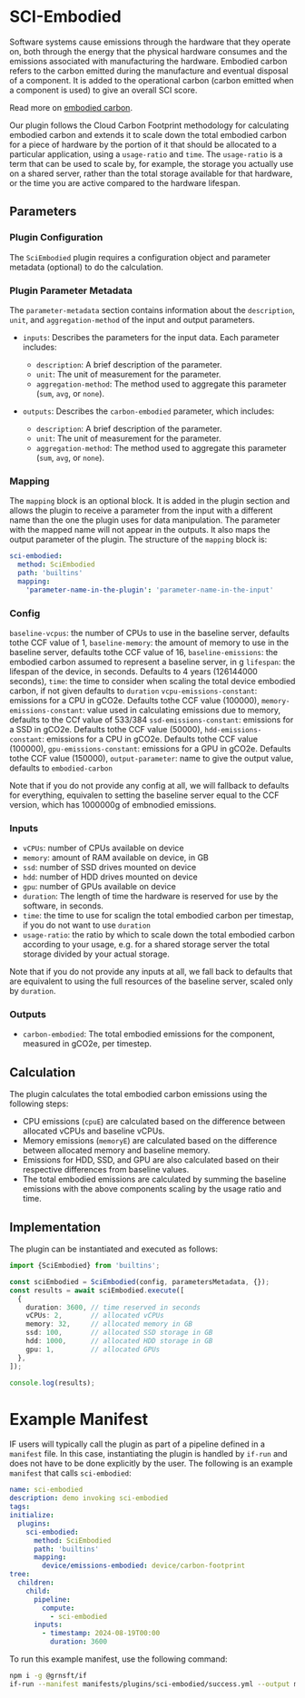 # SCI-Embodied

Software systems cause emissions through the hardware that they operate on, both through the energy that the physical hardware consumes and the emissions associated with manufacturing the hardware. Embodied carbon refers to the carbon emitted during the manufacture and eventual disposal of a component. It is added to the operational carbon (carbon emitted when a component is used) to give an overall SCI score.

Read more on [embodied carbon](https://github.com/Green-Software-Foundation/sci/blob/main/Software_Carbon_Intensity/Software_Carbon_Intensity_Specification.md#embodied-emissions).

Our plugin follows the Cloud Carbon Footprint methodology for calculating embodied carbon and extends it to scale down the total embodied carbon for a piece of hardware by the portion of it that should be allocated to a particular application, using a `usage-ratio` and `time`. The `usage-ratio` is a term that can be used to scale by, for example, the storage you actually use on a shared server, rather than the total storage available for that hardware, or the time you are active compared to the hardware lifespan.


## Parameters

### Plugin Configuration

The `SciEmbodied` plugin requires a configuration object and parameter metadata (optional) to do the calculation.

### Plugin Parameter Metadata

The `parameter-metadata` section contains information about the `description`, `unit`, and `aggregation-method` of the input and output parameters.

- `inputs`: Describes the parameters for the input data. Each parameter includes:
  - `description`: A brief description of the parameter.
  - `unit`: The unit of measurement for the parameter.
  - `aggregation-method`: The method used to aggregate this parameter (`sum`, `avg`, or `none`).

- `outputs`: Describes the `carbon-embodied` parameter, which includes:
  - `description`: A brief description of the parameter.
  - `unit`: The unit of measurement for the parameter.
  - `aggregation-method`: The method used to aggregate this parameter (`sum`, `avg`, or `none`).

### Mapping

The `mapping` block is an optional block. It is added in the plugin section and allows the plugin to receive a parameter from the input with a different name than the one the plugin uses for data manipulation. The parameter with the mapped name will not appear in the outputs. It also maps the output parameter of the plugin. The structure of the `mapping` block is:

```yaml
sci-embodied:
  method: SciEmbodied
  path: 'builtins'
  mapping:
    'parameter-name-in-the-plugin': 'parameter-name-in-the-input'
```

### Config

`baseline-vcpus`: the number of CPUs to use in the baseline server, defaults tothe CCF value of 1,
`baseline-memory`: the amount of memory to use in the baseline server, defaults tothe CCF value of 16,
`baseline-emissions`: the embodied carbon assumed to represent a baseline server, in g
`lifespan`: the lifespan of the device, in seconds. Defaults to 4 years (126144000 seconds),
`time`: the time to consider when scaling the total device embodied carbon, if not given defaults to `duration`
`vcpu-emissions-constant`: emissions for a CPU in gCO2e. Defaults tothe CCF value (100000),
`memory-emissions-constant`: value used in calculating emissions due to memory, defaults to the CCf value of 533/384
`ssd-emissions-constant`: emissions for a SSD in gCO2e. Defaults tothe CCF value (50000),
`hdd-emissions-constant`: emissions for a CPU in gCO2e. Defaults tothe CCF value (100000),
`gpu-emissions-constant`: emissions for a GPU in gCO2e. Defaults tothe CCF value (150000),
`output-parameter`: name to give the output value, defaults to `embodied-carbon`

Note that if you do not provide any config at all, we will fallback to defaults for everything, equivalen to setting the baseline server equal to the CCF version, which has 1000000g of embnodied emissions.

### Inputs

- `vCPUs`: number of CPUs available on device
- `memory`: amount of RAM available on device, in GB
- `ssd`: number of SSD drives mounted on device
- `hdd`: number of HDD drives mounted on device
- `gpu`: number of GPUs available on device
- `duration`: The length of time the hardware is reserved for use by the software, in seconds.
- `time`: the time to use for scalign the total embodied carbon per timestap, if you do not want to use `duration`
- `usage-ratio`: the ratio by which to scale down the total embodied carbon according to your usage, e.g. for a shared storage server the total storage divided by your actual storage.

Note that if you do not provide any inputs at all, we fall back to defaults that are equivalent to using the full resources of the baseline server, scaled only by `duration`.

### Outputs

- `carbon-embodied`: The total embodied emissions for the component, measured in gCO2e, per timestep.

## Calculation

The plugin calculates the total embodied carbon emissions using the following steps:

   - CPU emissions (`cpuE`) are calculated based on the difference between allocated vCPUs and baseline vCPUs.
   - Memory emissions (`memoryE`) are calculated based on the difference between allocated memory and baseline memory.
   - Emissions for HDD, SSD, and GPU are also calculated based on their respective differences from baseline values.
   - The total embodied emissions are calculated by summing the baseline emissions with the above components scaling by the usage ratio and time.

## Implementation

The plugin can be instantiated and executed as follows:

```typescript
import {SciEmbodied} from 'builtins';

const sciEmbodied = SciEmbodied(config, parametersMetadata, {});
const results = await sciEmbodied.execute([
  {
    duration: 3600, // time reserved in seconds
    vCPUs: 2,       // allocated vCPUs
    memory: 32,     // allocated memory in GB
    ssd: 100,       // allocated SSD storage in GB
    hdd: 1000,      // allocated HDD storage in GB
    gpu: 1,         // allocated GPUs
  },
]);

console.log(results);
```

# Example Manifest

IF users will typically call the plugin as part of a pipeline defined in a `manifest` file. In this case, instantiating the plugin is handled by `if-run` and does not have to be done explicitly by the user. The following is an example `manifest` that calls `sci-embodied`:

```yaml
name: sci-embodied
description: demo invoking sci-embodied
tags:
initialize:
  plugins:
    sci-embodied:
      method: SciEmbodied
      path: 'builtins'
      mapping:
        device/emissions-embodied: device/carbon-footprint
tree:
  children:
    child:
      pipeline:
        compute:
          - sci-embodied 
      inputs:
        - timestamp: 2024-08-19T00:00
          duration: 3600
```

To run this example manifest, use the following command:

```bash
npm i -g @grnsft/if
if-run --manifest manifests/plugins/sci-embodied/success.yml --output manifests/outputs/success.yml
```

